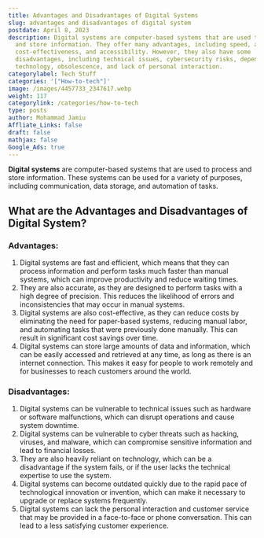 ```yaml
---
title: Advantages and Disadvantages of Digital Systems
slug: advantages and disadvantages of digital system
postdate: April 8, 2023
description: Digital systems are computer-based systems that are used to process
  and store information. They offer many advantages, including speed, accuracy,
  cost-effectiveness, and accessibility. However, they also have some
  disadvantages, including technical issues, cybersecurity risks, dependency on
  technology, obsolescence, and lack of personal interaction.
categorylabel: Tech Stuff
categories: '["How-to-tech"]'
image: /images/4457733_2347617.webp
weight: 117
categorylink: /categories/how-to-tech
type: posts
author: Mohammad Jamiu
Affliate_Links: false
draft: false
mathjax: false
Google_Ads: true
---
```

**Digital systems** are computer-based systems that are used to process and store information. These systems can be used for a variety of purposes, including communication, data storage, and automation of tasks.

## What are the Advantages and Disadvantages of Digital System?

### Advantages:

1. Digital systems are fast and efficient, which means that they can process information and perform tasks much faster than manual systems, which can improve productivity and reduce waiting times.
2. They are also accurate, as they are designed to perform tasks with a high degree of precision. This reduces the likelihood of errors and inconsistencies that may occur in manual systems.
3. Digital systems are also cost-effective, as they can reduce costs by eliminating the need for paper-based systems, reducing manual labor, and automating tasks that were previously done manually. This can result in significant cost savings over time.
4. Digital systems can store large amounts of data and information, which can be easily accessed and retrieved at any time, as long as there is an internet connection. This makes it easy for people to work remotely and for businesses to reach customers around the world.

### Disadvantages:

1. Digital systems can be vulnerable to technical issues such as hardware or software malfunctions, which can disrupt operations and cause system downtime. 
2. Digital systems can be vulnerable to cyber threats such as hacking, viruses, and malware, which can compromise sensitive information and lead to financial losses.
3. They are also heavily reliant on technology, which can be a disadvantage if the system fails, or if the user lacks the technical expertise to use the system. 
4. Digital systems can become outdated quickly due to the rapid pace of technological innovation or invention, which can make it necessary to upgrade or replace systems frequently.
5. Digital systems can lack the personal interaction and customer service that may be provided in a face-to-face or phone conversation. This can lead to a less satisfying customer experience.